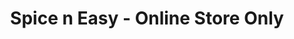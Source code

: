 ---
title: "Spice n Easy - Online Store Only"
url: /auckland/spice-n-easy-online-store-only/
shop: spices
---